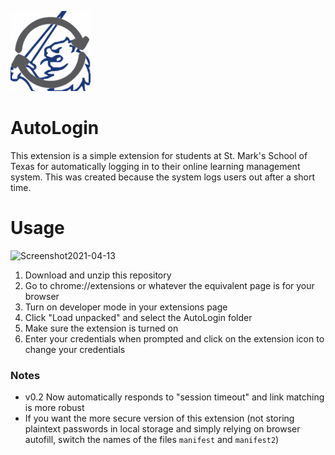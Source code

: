 ![autologin icon](icon128.png)
# AutoLogin 
This extension is a simple extension for students at St. Mark's School of Texas for automatically logging in to their online learning management system. This was created because the system logs users out after a short time. 

# Usage
![Screenshot2021-04-13](https://user-images.githubusercontent.com/32027606/114570186-3ddf9b00-9c3b-11eb-93ff-45b0e170a913.png)
1. Download and unzip this repository
2. Go to chrome://extensions or whatever the equivalent page is for your browser
3. Turn on developer mode in your extensions page
4. Click "Load unpacked" and select the AutoLogin folder
5. Make sure the extension is turned on
6. Enter your credentials when prompted and click on the extension icon to change your credentials
### Notes
- v0.2 Now automatically responds to "session timeout" and link matching is more robust
- If you want the more secure version of this extension (not storing plaintext passwords in local storage and simply relying on browser autofill, switch the names of the files `manifest` and `manifest2`)
